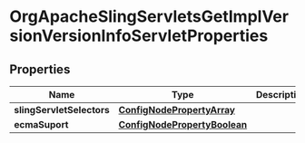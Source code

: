 

# OrgApacheSlingServletsGetImplVersionVersionInfoServletProperties

## Properties

Name | Type | Description | Notes
------------ | ------------- | ------------- | -------------
**slingServletSelectors** | [**ConfigNodePropertyArray**](ConfigNodePropertyArray.md) |  |  [optional]
**ecmaSuport** | [**ConfigNodePropertyBoolean**](ConfigNodePropertyBoolean.md) |  |  [optional]



